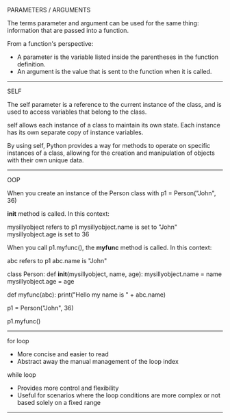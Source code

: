 PARAMETERS / ARGUMENTS

The terms parameter and argument can be used for the same thing: information that are passed into a function.

From a function's perspective:
- A parameter is the variable listed inside the parentheses in the function definition.
- An argument is the value that is sent to the function when it is called.

---------------------------------------------------------------------------------------------------------------------------------

SELF

The self parameter is a reference to the current instance of the class, and is used to access variables that belong to the class.

self allows each instance of a class to maintain its own state. Each instance has its own separate copy of instance variables.

By using self, Python provides a way for methods to operate on specific instances of a class, allowing for the creation and manipulation of objects with their own unique data.

---------------------------------------------------------------------------------------------------------------------------------

OOP

When you create an instance of the Person class with p1 = Person("John", 36)

__init__ method is called. In this context:

mysillyobject refers to p1
mysillyobject.name is set to "John"
mysillyobject.age is set to 36

When you call p1.myfunc(), the **myfunc** method is called. In this context:

abc refers to p1
abc.name is "John"


class Person:
  def __init__(mysillyobject, name, age):
    mysillyobject.name = name
    mysillyobject.age = age

  def myfunc(abc):
    print("Hello my name is " + abc.name)

p1 = Person("John", 36)

p1.myfunc()


---------------------------------------------------------------------------------------------------------------------------------

for loop
- More concise and easier to read
- Abstract away the manual management of the loop index

while loop
- Provides more control and flexibility
- Useful for scenarios where the loop conditions are more complex or not based solely on a fixed range

---------------------------------------------------------------------------------------------------------------------------------
